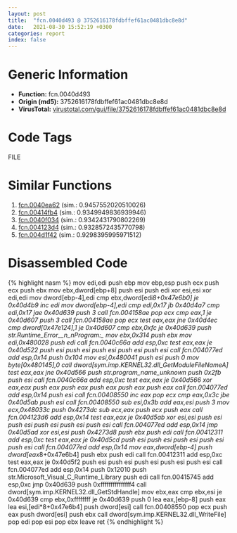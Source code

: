 ```yaml
---
layout: post
title:  "fcn.0040d493 @ 3752616178fdbffef61ac0481dbc8e8d"
date:   2021-08-30 15:52:19 +0300
categories: report
index: false
---
```


# Generic Information
- **Function:** fcn.0040d493
- **Origin (md5):** 3752616178fdbffef61ac0481dbc8e8d
- **VirusTotal:** [virustotal.com/gui/file/3752616178fdbffef61ac0481dbc8e8d][virustotal_ref]

# Code Tags
<span class="tag" id="FILE">FILE</span>


# Similar Functions

1. [fcn.0040ea62][similar_1_ref] (sim.: 0.9457552020510026)
2. [fcn.00414fb4][similar_2_ref] (sim.: 0.9349949836939946)
3. [fcn.0040f034][similar_3_ref] (sim.: 0.9342431790802269)
4. [fcn.004123d4][similar_4_ref] (sim.: 0.9328572435770798)
5. [fcn.004d1f42][similar_5_ref] (sim.: 0.9298395995971512)


# Disassembled Code

{% highlight nasm %}
mov edi,edi
push ebp
mov ebp,esp
push ecx
push ecx
push ebx
mov ebx,dword[ebp+8]
push esi
push edi
xor esi,esi
xor edi,edi
mov dword[ebp-4],edi
cmp ebx,dword[edi*8+0x47e6b0]
je 0x40d4b9
inc edi
mov dword[ebp-4],edi
cmp edi,0x17
jb 0x40d4a7
cmp edi,0x17
jae 0x40d639
push 3
call fcn.004158ae
pop ecx
cmp eax,1
je 0x40d607
push 3
call fcn.004158ae
pop ecx
test eax,eax
jne 0x40d4ec
cmp dword[0x47e124],1
je 0x40d607
cmp ebx,0xfc
je 0x40d639
push str.Runtime_Error__n_nProgram:_
mov ebx,0x314
push ebx
mov edi,0x480028
push edi
call fcn.0040c66a
add esp,0xc
test eax,eax
je 0x40d522
push esi
push esi
push esi
push esi
push esi
call fcn.004077ed
add esp,0x14
push 0x104
mov esi,0x480041
push esi
push 0
mov byte[0x480145],0
call dword[sym.imp.KERNEL32.dll_GetModuleFileNameA]
test eax,eax
jne 0x40d566
push str._program_name_unknown_
push 0x2fb
push esi
call fcn.0040c66a
add esp,0xc
test eax,eax
je 0x40d566
xor eax,eax
push eax
push eax
push eax
push eax
push eax
call fcn.004077ed
add esp,0x14
push esi
call fcn.00408550
inc eax
pop ecx
cmp eax,0x3c
jbe 0x40d5ab
push esi
call fcn.00408550
sub esi,0x3b
add eax,esi
push 3
mov ecx,0x48033c
push 0x4273dc
sub ecx,eax
push ecx
push eax
call fcn.004123d6
add esp,0x14
test eax,eax
je 0x40d5ab
xor esi,esi
push esi
push esi
push esi
push esi
push esi
call fcn.004077ed
add esp,0x14
jmp 0x40d5ad
xor esi,esi
push 0x4273d8
push ebx
push edi
call fcn.00412311
add esp,0xc
test eax,eax
je 0x40d5cd
push esi
push esi
push esi
push esi
push esi
call fcn.004077ed
add esp,0x14
mov eax,dword[ebp-4]
push dword[eax*8+0x47e6b4]
push ebx
push edi
call fcn.00412311
add esp,0xc
test eax,eax
je 0x40d5f2
push esi
push esi
push esi
push esi
push esi
call fcn.004077ed
add esp,0x14
push 0x12010
push str.Microsoft_Visual_C_Runtime_Library
push edi
call fcn.00415745
add esp,0xc
jmp 0x40d639
push 0xfffffffffffffff4
call dword[sym.imp.KERNEL32.dll_GetStdHandle]
mov ebx,eax
cmp ebx,esi
je 0x40d639
cmp ebx,0xffffffff
je 0x40d639
push 0
lea eax,[ebp-8]
push eax
lea esi,[edi*8+0x47e6b4]
push dword[esi]
call fcn.00408550
pop ecx
push eax
push dword[esi]
push ebx
call dword[sym.imp.KERNEL32.dll_WriteFile]
pop edi
pop esi
pop ebx
leave 
ret 
{% endhighlight %}


[similar_1_ref]: /report/fcn.0040ea62@d9409903542212823b7b4709144a636b
[similar_2_ref]: /report/fcn.00414fb4@92f468935bc264872869f37147ba28fd
[similar_3_ref]: /report/fcn.0040f034@b7a5b92638cb734d6411e4abb8a97a82
[similar_4_ref]: /report/fcn.004123d4@591592f0b79217fc95d61f8c4f595f30
[similar_5_ref]: /report/fcn.004d1f42@be7fba7cc724acf4ae2900d99e0fc9c3
[virustotal_ref]: https://www.virustotal.com/gui/file/3752616178fdbffef61ac0481dbc8e8d
